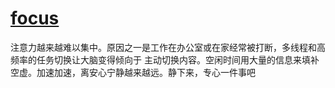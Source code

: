 # [focus](https://github.com/zerone0x/tmpbackup/issues/101)

注意力越来越难以集中。原因之一是工作在办公室或在家经常被打断，多线程和高频率的任务切换让大脑变得倾向于 主动切换内容。空闲时间用大量的信息来填补空虚。加速加速，离安心宁静越来越远。静下来，专心一件事吧